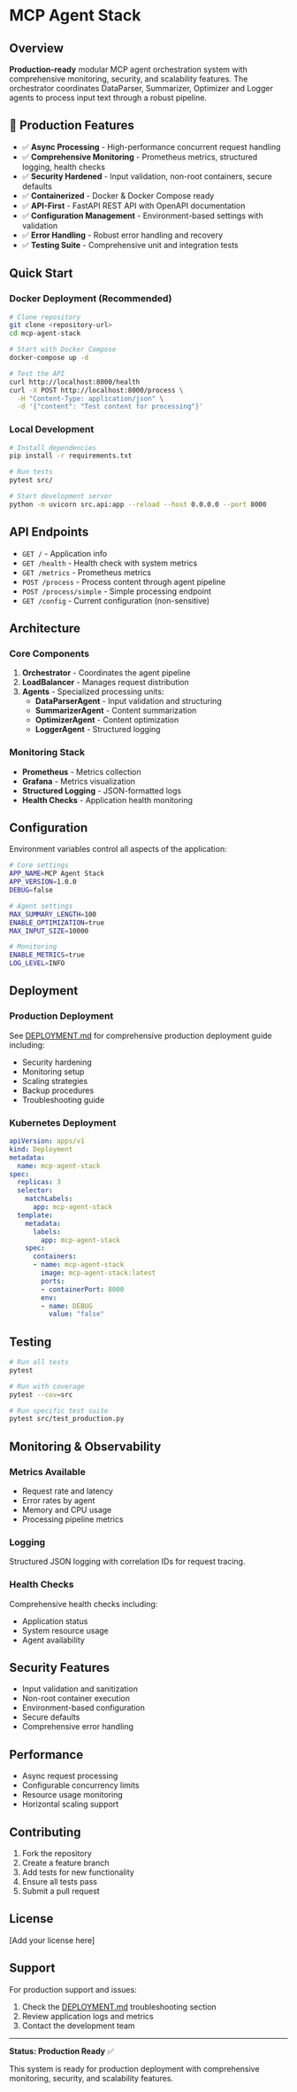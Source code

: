 # MCP Agent Stack

## Overview

**Production-ready** modular MCP agent orchestration system with comprehensive monitoring, security, and scalability features. The orchestrator coordinates DataParser, Summarizer, Optimizer and Logger agents to process input text through a robust pipeline.

## 🚀 Production Features

- ✅ **Async Processing** - High-performance concurrent request handling
- ✅ **Comprehensive Monitoring** - Prometheus metrics, structured logging, health checks
- ✅ **Security Hardened** - Input validation, non-root containers, secure defaults
- ✅ **Containerized** - Docker & Docker Compose ready
- ✅ **API-First** - FastAPI REST API with OpenAPI documentation
- ✅ **Configuration Management** - Environment-based settings with validation
- ✅ **Error Handling** - Robust error handling and recovery
- ✅ **Testing Suite** - Comprehensive unit and integration tests

## Quick Start

### Docker Deployment (Recommended)

```bash
# Clone repository
git clone <repository-url>
cd mcp-agent-stack

# Start with Docker Compose
docker-compose up -d

# Test the API
curl http://localhost:8000/health
curl -X POST http://localhost:8000/process \
  -H "Content-Type: application/json" \
  -d '{"content": "Test content for processing"}'
```

### Local Development

```bash
# Install dependencies
pip install -r requirements.txt

# Run tests
pytest src/

# Start development server
python -m uvicorn src.api:app --reload --host 0.0.0.0 --port 8000
```

## API Endpoints

- `GET /` - Application info
- `GET /health` - Health check with system metrics
- `GET /metrics` - Prometheus metrics
- `POST /process` - Process content through agent pipeline
- `POST /process/simple` - Simple processing endpoint
- `GET /config` - Current configuration (non-sensitive)

## Architecture

### Core Components

1. **Orchestrator** - Coordinates the agent pipeline
2. **LoadBalancer** - Manages request distribution
3. **Agents** - Specialized processing units:
   - **DataParserAgent** - Input validation and structuring
   - **SummarizerAgent** - Content summarization
   - **OptimizerAgent** - Content optimization
   - **LoggerAgent** - Structured logging

### Monitoring Stack

- **Prometheus** - Metrics collection
- **Grafana** - Metrics visualization
- **Structured Logging** - JSON-formatted logs
- **Health Checks** - Application health monitoring

## Configuration

Environment variables control all aspects of the application:

```bash
# Core settings
APP_NAME=MCP Agent Stack
APP_VERSION=1.0.0
DEBUG=false

# Agent settings
MAX_SUMMARY_LENGTH=100
ENABLE_OPTIMIZATION=true
MAX_INPUT_SIZE=10000

# Monitoring
ENABLE_METRICS=true
LOG_LEVEL=INFO
```

## Deployment

### Production Deployment

See [DEPLOYMENT.md](DEPLOYMENT.md) for comprehensive production deployment guide including:

- Security hardening
- Monitoring setup
- Scaling strategies
- Backup procedures
- Troubleshooting guide

### Kubernetes Deployment

```yaml
apiVersion: apps/v1
kind: Deployment
metadata:
  name: mcp-agent-stack
spec:
  replicas: 3
  selector:
    matchLabels:
      app: mcp-agent-stack
  template:
    metadata:
      labels:
        app: mcp-agent-stack
    spec:
      containers:
      - name: mcp-agent-stack
        image: mcp-agent-stack:latest
        ports:
        - containerPort: 8000
        env:
        - name: DEBUG
          value: "false"
```

## Testing

```bash
# Run all tests
pytest

# Run with coverage
pytest --cov=src

# Run specific test suite
pytest src/test_production.py
```

## Monitoring & Observability

### Metrics Available

- Request rate and latency
- Error rates by agent
- Memory and CPU usage
- Processing pipeline metrics

### Logging

Structured JSON logging with correlation IDs for request tracing.

### Health Checks

Comprehensive health checks including:
- Application status
- System resource usage
- Agent availability

## Security Features

- Input validation and sanitization
- Non-root container execution
- Environment-based configuration
- Secure defaults
- Comprehensive error handling

## Performance

- Async request processing
- Configurable concurrency limits
- Resource usage monitoring
- Horizontal scaling support

## Contributing

1. Fork the repository
2. Create a feature branch
3. Add tests for new functionality
4. Ensure all tests pass
5. Submit a pull request

## License

[Add your license here]

## Support

For production support and issues:
1. Check the [DEPLOYMENT.md](DEPLOYMENT.md) troubleshooting section
2. Review application logs and metrics
3. Contact the development team

---

**Status: Production Ready** ✅

This system is ready for production deployment with comprehensive monitoring, security, and scalability features.


